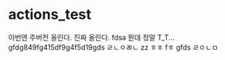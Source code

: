 # actions_test
이번엔 주버전 올린다.
진짜 올린다.
fdsa
뭔데 정말 T_T...
gfdg849fg415df9g4f5d19gds
ㄹㄴㅇㄻㄴ
zz
ㅎㅎ
fㅎ
gfds
ㄹㅇㄴㅁ
